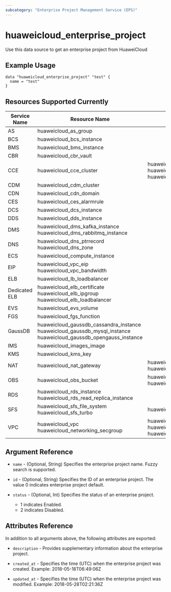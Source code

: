 ```yaml
---
subcategory: "Enterprise Project Management Service (EPS)"
---
```


# huaweicloud_enterprise_project

Use this data source to get an enterprise project from HuaweiCloud

## Example Usage

```hcl
data "huaweicloud_enterprise_project" "test" {
  name = "test"
}
```

## Resources Supported Currently
Service Name | Resource Name | Sub Resource Name
---- | --- | ---
AS  | huaweicloud_as_group |
BCS | huaweicloud_bcs_instance |
BMS | huaweicloud_bms_instance |
CBR | huaweicloud_cbr_vault |
CCE | huaweicloud_cce_cluster | huaweicloud_cce_node<br>huaweicloud_cce_node_pool<br>huaweicloud_cce_addon
CDM | huaweicloud_cdm_cluster |
CDN | huaweicloud_cdn_domain |
CES | huaweicloud_ces_alarmrule |
DCS | huaweicloud_dcs_instance |
DDS | huaweicloud_dds_instance |
DMS | huaweicloud_dms_kafka_instance<br>huaweicloud_dms_rabbitmq_instance |
DNS | huaweicloud_dns_ptrrecord<br>huaweicloud_dns_zone |
ECS | huaweicloud_compute_instance |
EIP | huaweicloud_vpc_eip<br>huaweicloud_vpc_bandwidth |
ELB | huaweicloud_lb_loadbalancer |
Dedicated ELB | huaweicloud_elb_certificate<br>huaweicloud_elb_ipgroup<br>huaweicloud_elb_loadbalancer |
EVS | huaweicloud_evs_volume |
FGS | huaweicloud_fgs_function |
GaussDB | huaweicloud_gaussdb_cassandra_instance<br>huaweicloud_gaussdb_mysql_instance<br>huaweicloud_gaussdb_opengauss_instance |
IMS | huaweicloud_images_image |
KMS | huaweicloud_kms_key |
NAT | huaweicloud_nat_gateway | huaweicloud_nat_snat_rule<br>huaweicloud_nat_dnat_rule
OBS | huaweicloud_obs_bucket | huaweicloud_obs_bucket_object<br>huaweicloud_obs_bucket_policy
RDS | huaweicloud_rds_instance<br>huaweicloud_rds_read_replica_instance |
SFS | huaweicloud_sfs_file_system<br>huaweicloud_sfs_turbo | huaweicloud_sfs_access_rule
VPC | huaweicloud_vpc<br>huaweicloud_networking_secgroup | huaweicloud_vpc_subnet<br>huaweicloud_vpc_route<br>huaweicloud_networking_secgroup_rule

## Argument Reference

* `name` - (Optional, String) Specifies the enterprise project name. Fuzzy search is supported.

* `id` - (Optional, String) Specifies the ID of an enterprise project. The value 0 indicates enterprise project default.

* `status` - (Optional, Int) Specifies the status of an enterprise project.
    + 1 indicates Enabled.
    + 2 indicates Disabled.

## Attributes Reference

In addition to all arguments above, the following attributes are exported:

* `description` - Provides supplementary information about the enterprise project.

* `created_at` - Specifies the time (UTC) when the enterprise project was created. Example: 2018-05-18T06:49:06Z

* `updated_at` - Specifies the time (UTC) when the enterprise project was modified. Example: 2018-05-28T02:21:36Z

